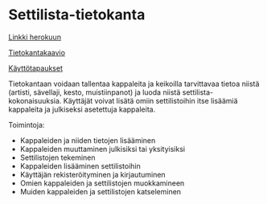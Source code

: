 # Settilista-tietokanta
[Linkki herokuun](https://tsoha-settilista.herokuapp.com/)

[Tietokantakaavio](https://github.com/Reksa97/Settilista/blob/master/documentation/tietokantakaavio.png)

[Käyttötapaukset](https://github.com/Reksa97/Settilista/blob/master/documentation/user_stories.md)

Tietokantaan voidaan tallentaa kappaleita ja keikoilla tarvittavaa tietoa niistä (artisti, sävellaji, kesto, muistiinpanot) 
ja luoda niistä settilista-kokonaisuuksia.
Käyttäjät voivat lisätä omiin settilistoihin itse lisäämiä kappaleita ja julkiseksi asetettuja kappaleita.

Toimintoja:
 * Kappaleiden ja niiden tietojen lisääminen
 * Kappaleiden muuttaminen julkisiksi tai yksityisiksi
 * Settilistojen tekeminen
 * Kappaleiden lisääminen settilistoihin
 * Käyttäjän rekisteröityminen ja kirjautuminen
 * Omien kappaleiden ja settilistojen muokkamineen
 * Muiden kappaleiden ja settilistojen katseleminen
